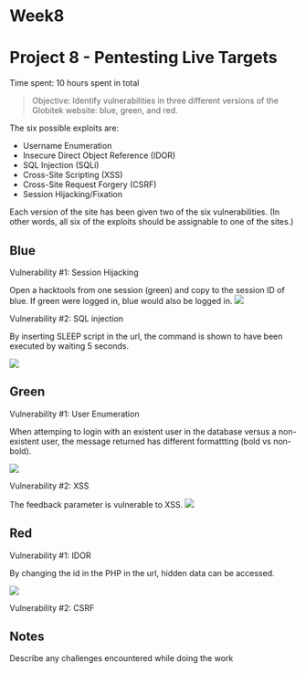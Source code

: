 # Week8

# Project 8 - Pentesting Live Targets

Time spent: 10 hours spent in total

> Objective: Identify vulnerabilities in three different versions of the Globitek website: blue, green, and red.

The six possible exploits are:
* Username Enumeration
* Insecure Direct Object Reference (IDOR)
* SQL Injection (SQLi)
* Cross-Site Scripting (XSS)
* Cross-Site Request Forgery (CSRF)
* Session Hijacking/Fixation

Each version of the site has been given two of the six vulnerabilities. (In other words, all six of the exploits should be assignable to one of the sites.)

## Blue

Vulnerability #1: Session Hijacking

Open a hacktools from one session (green) and copy to the session ID of blue. If green were logged in, blue would also be logged in.
![](https://imgur.com/taylzeU)


Vulnerability #2: SQL injection

By inserting SLEEP script in the url, the command is shown to have been executed by waiting 5 seconds.

![](https://imgur.com/JdwpErw)

## Green

Vulnerability #1: User Enumeration

When attemping to login with an existent user in the database versus a non-existent user, the message returned has different formattting (bold vs non-bold).

![](https://imgur.com/jiX7ykF)

Vulnerability #2: XSS

The feedback parameter is vulnerable to XSS.
![](https://imgur.com/f5YS89W)

## Red

Vulnerability #1: IDOR

By changing the id in the PHP in the url, hidden data can be accessed.

![](https://imgur.com/Izd8loD)

Vulnerability #2: CSRF


## Notes

Describe any challenges encountered while doing the work
